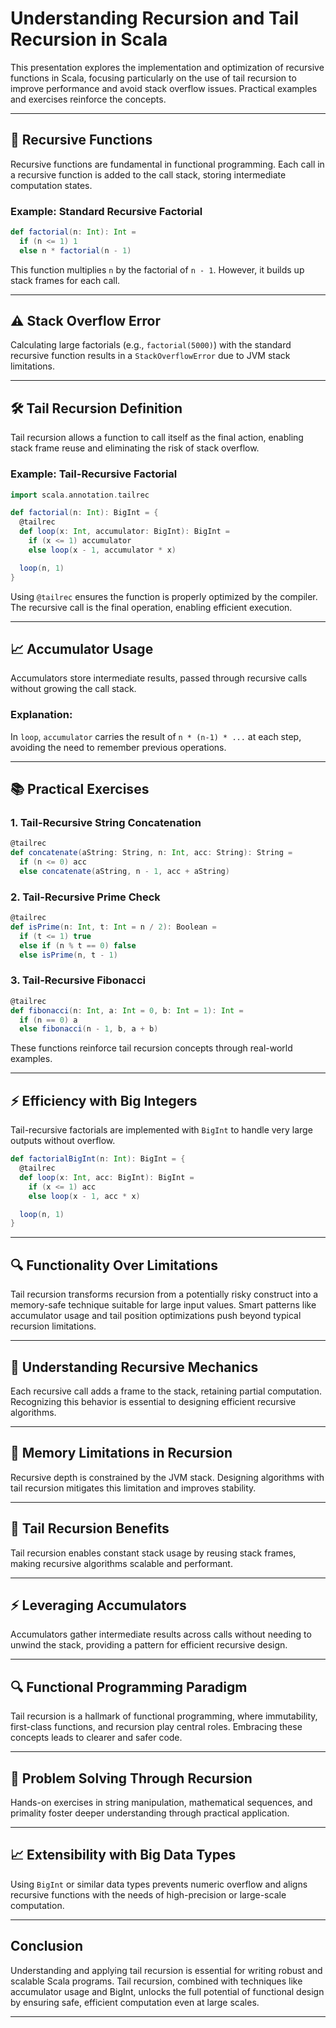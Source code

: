 
# Understanding Recursion and Tail Recursion in Scala

This presentation explores the implementation and optimization of recursive functions in Scala, focusing particularly on the use of tail recursion to improve performance and avoid stack overflow issues. Practical examples and exercises reinforce the concepts.

---

## 🔄 Recursive Functions

Recursive functions are fundamental in functional programming. Each call in a recursive function is added to the call stack, storing intermediate computation states.

### Example: Standard Recursive Factorial
```scala
def factorial(n: Int): Int =
  if (n <= 1) 1
  else n * factorial(n - 1)
```
This function multiplies `n` by the factorial of `n - 1`. However, it builds up stack frames for each call.

---

## ⚠️ Stack Overflow Error

Calculating large factorials (e.g., `factorial(5000)`) with the standard recursive function results in a `StackOverflowError` due to JVM stack limitations.

---

## 🛠️ Tail Recursion Definition

Tail recursion allows a function to call itself as the final action, enabling stack frame reuse and eliminating the risk of stack overflow.

### Example: Tail-Recursive Factorial
```scala
import scala.annotation.tailrec

def factorial(n: Int): BigInt = {
  @tailrec
  def loop(x: Int, accumulator: BigInt): BigInt =
    if (x <= 1) accumulator
    else loop(x - 1, accumulator * x)

  loop(n, 1)
}
```
Using `@tailrec` ensures the function is properly optimized by the compiler. The recursive call is the final operation, enabling efficient execution.

---

## 📈 Accumulator Usage

Accumulators store intermediate results, passed through recursive calls without growing the call stack.

### Explanation:
In `loop`, `accumulator` carries the result of `n * (n-1) * ...` at each step, avoiding the need to remember previous operations.

---

## 📚 Practical Exercises

### 1. Tail-Recursive String Concatenation
```scala
@tailrec
def concatenate(aString: String, n: Int, acc: String): String =
  if (n <= 0) acc
  else concatenate(aString, n - 1, acc + aString)
```

### 2. Tail-Recursive Prime Check
```scala
@tailrec
def isPrime(n: Int, t: Int = n / 2): Boolean =
  if (t <= 1) true
  else if (n % t == 0) false
  else isPrime(n, t - 1)
```

### 3. Tail-Recursive Fibonacci
```scala
@tailrec
def fibonacci(n: Int, a: Int = 0, b: Int = 1): Int =
  if (n == 0) a
  else fibonacci(n - 1, b, a + b)
```

These functions reinforce tail recursion concepts through real-world examples.

---

## ⚡ Efficiency with Big Integers

Tail-recursive factorials are implemented with `BigInt` to handle very large outputs without overflow.

```scala
def factorialBigInt(n: Int): BigInt = {
  @tailrec
  def loop(x: Int, acc: BigInt): BigInt =
    if (x <= 1) acc
    else loop(x - 1, acc * x)

  loop(n, 1)
}
```

---

## 🔍 Functionality Over Limitations

Tail recursion transforms recursion from a potentially risky construct into a memory-safe technique suitable for large input values. Smart patterns like accumulator usage and tail position optimizations push beyond typical recursion limitations.

---

## 📖 Understanding Recursive Mechanics

Each recursive call adds a frame to the stack, retaining partial computation. Recognizing this behavior is essential to designing efficient recursive algorithms.

---

## 🚧 Memory Limitations in Recursion

Recursive depth is constrained by the JVM stack. Designing algorithms with tail recursion mitigates this limitation and improves stability.

---

## 🔄 Tail Recursion Benefits

Tail recursion enables constant stack usage by reusing stack frames, making recursive algorithms scalable and performant.

---

## ⚡ Leveraging Accumulators

Accumulators gather intermediate results across calls without needing to unwind the stack, providing a pattern for efficient recursive design.

---

## 🔍 Functional Programming Paradigm

Tail recursion is a hallmark of functional programming, where immutability, first-class functions, and recursion play central roles. Embracing these concepts leads to clearer and safer code.

---

## 🎯 Problem Solving Through Recursion

Hands-on exercises in string manipulation, mathematical sequences, and primality foster deeper understanding through practical application.

---

## 📈 Extensibility with Big Data Types

Using `BigInt` or similar data types prevents numeric overflow and aligns recursive functions with the needs of high-precision or large-scale computation.

---

## Conclusion

Understanding and applying tail recursion is essential for writing robust and scalable Scala programs. Tail recursion, combined with techniques like accumulator usage and BigInt, unlocks the full potential of functional design by ensuring safe, efficient computation even at large scales.

---
